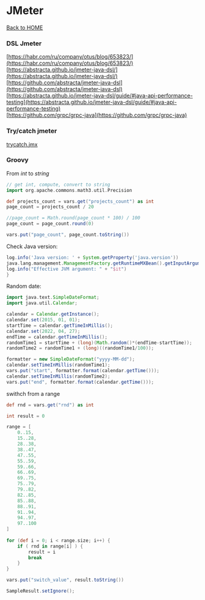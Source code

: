 # JMeter

[Back to HOME](https://prone19.github.io/)


### DSL Jmeter
[https://habr.com/ru/company/otus/blog/653823/](https://habr.com/ru/company/otus/blog/653823/)
[https://abstracta.github.io/jmeter-java-dsl/](https://abstracta.github.io/jmeter-java-dsl/)  
[https://github.com/abstracta/jmeter-java-dsl](https://github.com/abstracta/jmeter-java-dsl)  
[https://abstracta.github.io/jmeter-java-dsl/guide/#java-api-performance-testing](https://abstracta.github.io/jmeter-java-dsl/guide/#java-api-performance-testing)  
[https://github.com/grpc/grpc-java](https://github.com/grpc/grpc-java)  

### Try/catch jmeter
[trycatch.jmx](TryCatch.jmx)

### Groovy
From *int* to *string*
```groovy
// get int, compute, convert to string
import org.apache.commons.math3.util.Precision

def projects_count = vars.get("projects_count") as int
page_count = projects_count / 20

//page_count = Math.round(page_count * 100) / 100
page_count = page_count.round(0)

vars.put("page_count", page_count.toString())
```

Check Java version:
```groovy
log.info('Java version: ' + System.getProperty('java.version'))
java.lang.management.ManagementFactory.getRuntimeMXBean().getInputArguments().each {
log.info("Effective JVM argument: " + "$it")
}
```

Random date:
```groovy
import java.text.SimpleDateFormat;
import java.util.Calendar;

calendar = Calendar.getInstance();
calendar.set(2015, 01, 01);
startTime = calendar.getTimeInMillis();
calendar.set(2022, 04, 27);
endTime = calendar.getTimeInMillis();
randomTime1 = startTime + (long)(Math.random()*(endTime-startTime));
randomTime2 = randomTime1 + (long)((randomTime1/100));

formatter = new SimpleDateFormat("yyyy-MM-dd");
calendar.setTimeInMillis(randomTime1);
vars.put("start", formatter.format(calendar.getTime()));
calendar.setTimeInMillis(randomTime2);
vars.put("end", formatter.format(calendar.getTime()));
```

swithch from a range
```groovy
def rnd = vars.get("rnd") as int

int result = 0

range = [
	0..15,
	15..28,
	28..38,
	38..47,
	47..55,
	55..59,
	59..66,
	66..69,
	69..75,
	75..79,
	79..82,
	82..85,
	85..88,
	88..91,
	91..94,
	94..97,
	97..100
]
		
for (def i = 0; i < range.size; i++) {
	if ( rnd in range[i] ) {
		result = i
		break
	}
}

vars.put("switch_value", result.toString())

SampleResult.setIgnore();
```